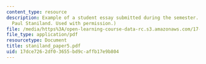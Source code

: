 ```yaml
---
content_type: resource
description: Example of a student essay submitted during the semester. (Courtesy of
  Paul Staniland. Used with permission.)
file: /media/https%3A/open-learning-course-data-rc.s3.amazonaws.com/17-960-foundations-of-political-science-fall-2004/17dce7262df03655bd9caffb17e9b804_staniland_paper5.pdf
file_type: application/pdf
resourcetype: Document
title: staniland_paper5.pdf
uid: 17dce726-2df0-3655-bd9c-affb17e9b804
---
```

